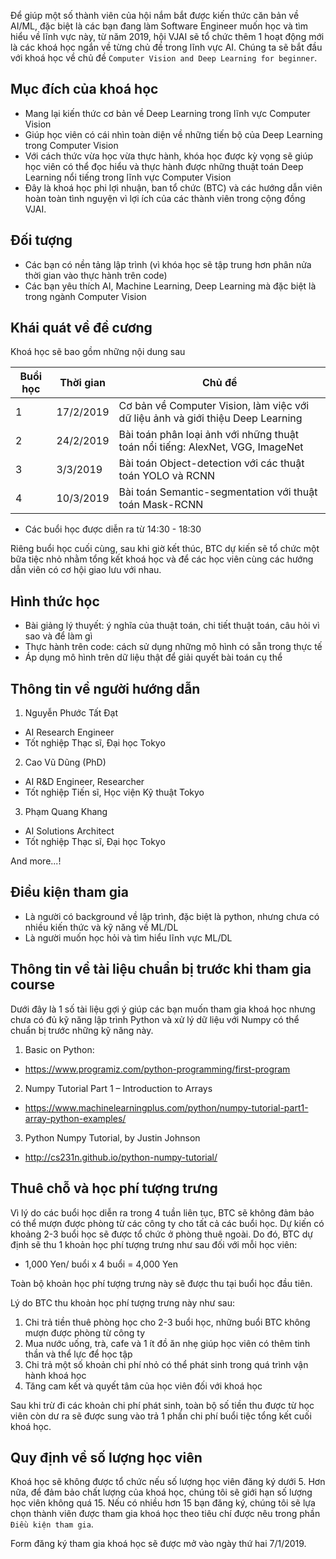 
Để giúp một số thành viên của hội nắm bắt được kiến thức căn bản về AI/ML, đặc biệt là các bạn đang làm Software Engineer muốn học và tìm hiểu về lĩnh vực này, từ năm 2019, hội VJAI sẽ tổ chức thêm 1 hoạt động mới là các khoá học ngắn về từng chủ đề trong lĩnh vực AI. Chúng ta sẽ bắt đầu với khoá học về chủ đề `Computer Vision and Deep Learning for beginner`.

## Mục đích của khoá học
* Mang lại kiến thức cơ bản về Deep Learning trong lĩnh vực Computer Vision
* Giúp học viên có cái nhìn toàn diện về những tiến bộ của Deep Learning trong Computer Vision
* Với cách thức vừa học vừa thực hành, khóa học được kỳ vọng sẽ giúp học viên có thể đọc hiểu và thực hành được những thuật toán Deep Learning nổi tiếng trong lĩnh vực Computer Vision
* Đây là khoá học phi lợi nhuận, ban tổ chức (BTC) và các hướng dẫn viên hoàn toàn tình nguyện vì lợi ích của các thành viên trong cộng đồng VJAI.

## Đối tượng
* Các bạn có nền tảng lập trình (vì khóa học sẽ tập trung hơn phân nửa thời gian vào thực hành trên code)
* Các bạn yêu thích AI, Machine Learning, Deep Learning mà đặc biệt là trong ngành Computer Vision

## Khái quát về đề cương
Khoá học sẽ bao gồm những nội dung sau

| Buổi học  | Thời gian | Chủ đề  |
|---|---|---|
| 1  | 17/2/2019  | Cơ bản về Computer Vision, làm việc với dữ liệu ảnh và giới thiệu Deep Learning |
| 2  | 24/2/2019  | Bài toán phân loại ảnh với những thuật toán nổi tiếng: AlexNet, VGG, ImageNet |
| 3  | 3/3/2019  | Bài toán Object-detection với các thuật toán YOLO và RCNN |
| 4  | 10/3/2019  | Bài toán Semantic-segmentation với thuật toán Mask-RCNN |

* Các buổi học được diễn ra từ 14:30 - 18:30

Riêng buổi học cuối cùng, sau khi giờ kết thúc, BTC dự kiến sẽ tổ chức một bữa tiệc nhỏ nhằm tổng kết khoá học và để các học viên cùng các hướng dẫn viên có cơ hội giao lưu với nhau.


## Hình thức học
* Bài giảng lý thuyết: ý nghĩa của thuật toán, chi tiết thuật toán, câu hỏi vì sao và để làm gì
* Thực hành trên code: cách sử dụng những mô hình có sẵn trong thực tế
* Áp dụng mô hình trên dữ liệu thật để giải quyết bài toán cụ thể


## Thông tin về người hướng dẫn
1. Nguyễn Phước Tất Đạt
* AI Research Engineer
* Tốt nghiệp Thạc sĩ, Đại học Tokyo

2. Cao Vũ Dũng (PhD)
* AI R&D Engineer, Researcher
* Tốt nghiệp Tiến sĩ, Học viện Kỹ thuật Tokyo

3. Phạm Quang Khang
* AI Solutions Architect
* Tốt nghiệp Thạc sĩ, Đại học Tokyo

And more...!


## Điều kiện tham gia
* Là người có background về lập trình, đặc biệt là python, nhưng chưa có nhiều kiến thức và kỹ năng về ML/DL
* Là người muốn học hỏi và tìm hiểu lĩnh vực ML/DL


## Thông tin về tài liệu chuẩn bị trước khi tham gia course
Dưới đây là 1 số tài liệu gợi ý giúp các bạn muốn tham gia khoá học nhưng chưa có đủ kỹ năng lập trình Python và xử lý dữ liệu với Numpy có thể chuẩn bị trước những kỹ năng này.

1. Basic on Python:
* https://www.programiz.com/python-programming/first-program

2. Numpy Tutorial Part 1 – Introduction to Arrays
* https://www.machinelearningplus.com/python/numpy-tutorial-part1-array-python-examples/

3. Python Numpy Tutorial, by Justin Johnson
* http://cs231n.github.io/python-numpy-tutorial/


## Thuê chỗ và học phí tượng trưng
Vì lý do các buổi học diễn ra trong 4 tuần liên tục, BTC sẽ không đảm bảo có thể mượn được phòng từ các công ty cho tất cả các buổi học. Dự kiến có khoảng 2-3 buổi học sẽ được tổ chức ở phòng thuê ngoài. Do đó, BTC dự định sẽ thu 1 khoản học phí tượng trưng như sau đối với mỗi học viên:
* 1,000 Yen/ buổi x 4 buổi = 4,000 Yen

Toàn bộ khoản học phí tượng trưng này sẽ được thu tại buổi học đầu tiên.

Lý do BTC thu khoản học phí tượng trưng này như sau:
1. Chi trả tiền thuê phòng học cho 2-3 buổi học, những buổi BTC không mượn được phòng từ công ty
2. Mua nước uống, trà, cafe và 1 ít đồ ăn nhẹ giúp học viên có thêm tinh thần và thể lực để học tập
3. Chi trả một số khoản chi phí nhỏ có thể phát sinh trong quá trình vận hành khoá học
4. Tăng cam kết và quyết tâm của học viên đối với khoá học

Sau khi trừ đi các khoản chi phí phát sinh, toàn bộ số tiền thu được từ học viên còn dư ra sẽ được sung vào trả 1 phần chi phí buổi tiệc tổng kết cuối khoá học.


## Quy định về số lượng học viên
Khoá học sẽ không được tổ chức nếu số lượng học viên đăng ký dưới 5.
Hơn nữa, để đảm bảo chất lượng của khoá học, chúng tôi sẽ giới hạn số lượng học viên không quá 15.
Nếu có nhiều hơn 15 bạn đăng ký, chúng tôi sẽ lựa chọn thành viên được tham gia khoá học theo tiêu chí được nêu trong phần `Điều kiện tham gia`.

Form đăng ký tham gia khoá học sẽ được mở vào ngày thứ hai 7/1/2019.
